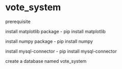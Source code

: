 # vote_system
prerequisite

install matplotlib package  - pip install matplotlib

install numpy package - pip install numpy

install mysql-connector - pip install mysql-connector

create a database named vote_system
